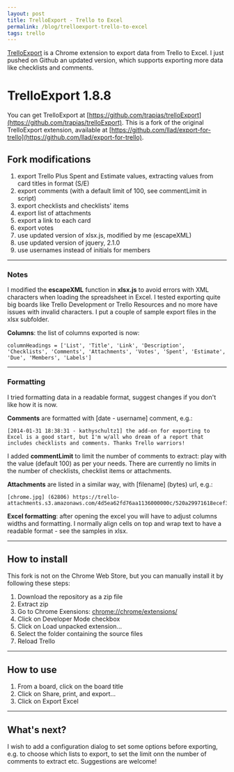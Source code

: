 ```yaml
---
layout: post
title: TrelloExport - Trello to Excel
permalink: /blog/trelloexport-trello-to-excel
tags: trello
---
```



[TrelloExport](https://github.com/trapias/trelloExport) is a Chrome extension to export data from Trello to Excel. I just pushed on Github an updated version, which supports exporting more data like checklists and comments.

# TrelloExport 1.8.8
You can get TrelloExport at [https://github.com/trapias/trelloExport](https://github.com/trapias/trelloExport).
This is a fork of the original TrelloExport extension, available at [https://github.com/llad/export-for-trello](https://github.com/llad/export-for-trello).


## Fork modifications
1. export Trello Plus Spent and Estimate values, extracting values from card titles in format (S/E)
2. export comments (with a default limit of 100, see commentLimit in script)
3. export checklists and checklists' items
4. export list of attachments
5. export a link to each card
6. export votes
7. use updated version of xlsx.js, modified by me (escapeXML)
8. use updated version of jquery, 2.1.0
9. use usernames instead of initials for members

---

### Notes
I modified the **escapeXML** function in **xlsx.js** to avoid errors with XML characters when loading the spreadsheet in Excel. I tested exporting quite big boards like Trello Development or Trello Resources and no more have issues with invalid characters.
I put a couple of sample export files in the xlsx subfolder.

**Columns**: the list of columns exported is now:

	columnHeadings = ['List', 'Title', 'Link', 'Description', 'Checklists', 'Comments', 'Attachments', 'Votes', 'Spent', 'Estimate', 'Due', 'Members', 'Labels']

---
### Formatting
I tried formatting data in a readable format, suggest changes if you don't like how it is now.

**Comments** are formatted with [date - username] comment, e.g.:

	[2014-01-31 18:38:31 - kathyschultz1] the add-on for exporting to Excel is a good start, but I'm w/all who dream of a report that includes checklists and comments. Thanks Trello warriors!

I added **commentLimit** to limit the number of comments to extract: play with the value (default 100) as per your needs.
There are currently no limits in the number of checklists, checklist items or attachments.

**Attachments** are listed in a similar way, with [filename] (bytes) url, e.g.:

	[chrome.jpg] (62806) https://trello-attachments.s3.amazonaws.com/4d5ea62fd76aa1136000000c/520a29971618ecef3c002181/dc1d95c904a04a6a986b775e55f58bd9/chrome.jpg

**Excel formatting**: after opening the excel you will have to adjust columns widths and formatting. I normally align cells on top and wrap text to have a readable format - see the samples in xlsx.

---

## How to install
This fork is not on the Chrome Web Store, but you can manually install it by following these steps:

1. Download the repository as a zip file
2. Extract zip
3. Go to Chrome Exensions: [chrome://chrome/extensions/](chrome://chrome/extensions/)
4. Click on Developer Mode checkbox
5. Click on Load unpacked extension...
6. Select the folder containing the source files
7. Reload Trello

---

## How to use
1. From a board, click on the board title
2. Click on Share, print, and export...
3. Click on Export Excel

---

## What's next?
I wish to add a configuration dialog to set some options before exporting, e.g. to choose which lists to export, to set the limit onn the number of comments to extract etc.
Suggestions are welcome!
